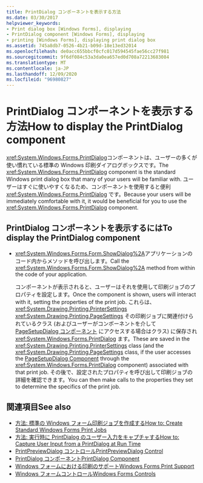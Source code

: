 ```yaml
---
title: PrintDialog コンポーネントを表示する方法
ms.date: 03/30/2017
helpviewer_keywords:
- Print dialog box [Windows Forms], displaying
- PrintDialog component [Windows Forms], displaying
- printing [Windows Forms], displaying print dialog box
ms.assetid: 745a8db7-0526-4b21-b09d-18e13ed32014
ms.openlocfilehash: de0acc655bbcf0cfc017d594545fae56cc27f981
ms.sourcegitcommit: 9f6df084c53a3da0ea657ed0d708a72213683084
ms.translationtype: MT
ms.contentlocale: ja-JP
ms.lasthandoff: 12/09/2020
ms.locfileid: "96980827"
---
```

# <a name="how-to-display-the-printdialog-component"></a><span data-ttu-id="0cb43-102">PrintDialog コンポーネントを表示する方法</span><span class="sxs-lookup"><span data-stu-id="0cb43-102">How to display the PrintDialog component</span></span>

<span data-ttu-id="0cb43-103"><xref:System.Windows.Forms.PrintDialog>コンポーネントは、ユーザーの多くが使い慣れている標準の Windows 印刷ダイアログボックスです。</span><span class="sxs-lookup"><span data-stu-id="0cb43-103">The <xref:System.Windows.Forms.PrintDialog> component is the standard Windows print dialog box that many of your users will be familiar with.</span></span> <span data-ttu-id="0cb43-104">ユーザーはすぐに使いやすくなるため、コンポーネントを使用すると便利 <xref:System.Windows.Forms.PrintDialog> です。</span><span class="sxs-lookup"><span data-stu-id="0cb43-104">Because your users will be immediately comfortable with it, it would be beneficial for you to use the <xref:System.Windows.Forms.PrintDialog> component.</span></span>

## <a name="to-display-the-printdialog-component"></a><span data-ttu-id="0cb43-105">PrintDialog コンポーネントを表示するには</span><span class="sxs-lookup"><span data-stu-id="0cb43-105">To display the PrintDialog component</span></span>

- <span data-ttu-id="0cb43-106"><xref:System.Windows.Forms.Form.ShowDialog%2A>アプリケーションのコード内からメソッドを呼び出します。</span><span class="sxs-lookup"><span data-stu-id="0cb43-106">Call the <xref:System.Windows.Forms.Form.ShowDialog%2A> method from within the code of your application.</span></span>

     <span data-ttu-id="0cb43-107">コンポーネントが表示されると、ユーザーはそれを使用して印刷ジョブのプロパティを設定します。</span><span class="sxs-lookup"><span data-stu-id="0cb43-107">Once the component is shown, users will interact with it, setting the properties of the print job.</span></span> <span data-ttu-id="0cb43-108">これらは、  <xref:System.Drawing.Printing.PrinterSettings> <xref:System.Drawing.Printing.PageSettings> その印刷ジョブに関連付けられているクラス (およびユーザーがコンポーネントを介して [PageSetupDialog コンポーネント](pagesetupdialog-component-windows-forms.md) にアクセスする場合はクラス) に保存され <xref:System.Windows.Forms.PrintDialog> ます。</span><span class="sxs-lookup"><span data-stu-id="0cb43-108">These are saved in the  <xref:System.Drawing.Printing.PrinterSettings> class (and the <xref:System.Drawing.Printing.PageSettings> class, if the user accesses the [PageSetupDialog Component](pagesetupdialog-component-windows-forms.md) through the <xref:System.Windows.Forms.PrintDialog> component) associated with that print job.</span></span> <span data-ttu-id="0cb43-109">その後で、設定されたプロパティを呼び出して印刷ジョブの詳細を確認できます。</span><span class="sxs-lookup"><span data-stu-id="0cb43-109">You can then make calls to the properties they set to determine the specifics of the print job.</span></span>

## <a name="see-also"></a><span data-ttu-id="0cb43-110">関連項目</span><span class="sxs-lookup"><span data-stu-id="0cb43-110">See also</span></span>

- [<span data-ttu-id="0cb43-111">方法: 標準の Windows フォーム印刷ジョブを作成する</span><span class="sxs-lookup"><span data-stu-id="0cb43-111">How to: Create Standard Windows Forms Print Jobs</span></span>](../advanced/how-to-create-standard-windows-forms-print-jobs.md)
- [<span data-ttu-id="0cb43-112">方法: 実行時に PrintDialog のユーザー入力をキャプチャする</span><span class="sxs-lookup"><span data-stu-id="0cb43-112">How to: Capture User Input from a PrintDialog at Run Time</span></span>](../advanced/how-to-capture-user-input-from-a-printdialog-at-run-time.md)
- [<span data-ttu-id="0cb43-113">PrintPreviewDialog コントロール</span><span class="sxs-lookup"><span data-stu-id="0cb43-113">PrintPreviewDialog Control</span></span>](printpreviewdialog-control-windows-forms.md)
- [<span data-ttu-id="0cb43-114">PrintDialog コンポーネント</span><span class="sxs-lookup"><span data-stu-id="0cb43-114">PrintDialog Component</span></span>](printdialog-component-windows-forms.md)
- [<span data-ttu-id="0cb43-115">Windows フォームにおける印刷のサポート</span><span class="sxs-lookup"><span data-stu-id="0cb43-115">Windows Forms Print Support</span></span>](../advanced/windows-forms-print-support.md)
- [<span data-ttu-id="0cb43-116">Windows フォームコントロール</span><span class="sxs-lookup"><span data-stu-id="0cb43-116">Windows Forms Controls</span></span>](index.md)
